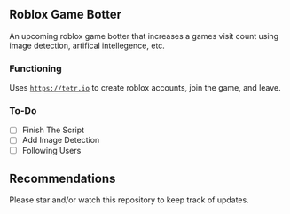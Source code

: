 ## Roblox Game Botter
An upcoming roblox game botter that increases a games visit count using image detection, artifical intellegence, etc.

### Functioning
Uses [`https://tetr.io`](https://tetr.io) to create roblox accounts, join the game, and leave.

### To-Do
- [ ] Finish The Script 
- [ ] Add Image Detection
- [ ] Following Users

## Recommendations
Please star and/or watch this repository to keep track of updates. 
